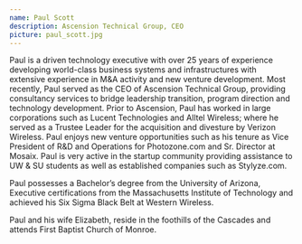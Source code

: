 ```yaml
---
name: Paul Scott
description: Ascension Technical Group, CEO 
picture: paul_scott.jpg 
---
```

Paul is a driven technology executive with over 25 years of experience developing world-class business systems and infrastructures with extensive experience in M&A activity and new venture development.  Most recently, Paul served as the CEO of Ascension Technical Group, providing consultancy services to bridge leadership transition, program direction and technology development.  Prior to Ascension, Paul has worked in large corporations such as Lucent Technologies and Alltel Wireless; where he served as a Trustee Leader for the acquisition and divesture by Verizon Wireless. Paul enjoys new venture opportunities such as his tenure as Vice President of R&D and Operations for Photozone.com and Sr. Director at Mosaix. Paul is very active in the startup community providing assistance to UW & SU students as well as established companies such as Stylyze.com.

Paul possesses a Bachelor’s degree from the University of Arizona, Executive certifications from the Massachusetts Institute of Technology and achieved his Six Sigma Black Belt at Western Wireless.

Paul and his wife Elizabeth, reside in the foothills of the Cascades and attends First Baptist Church of Monroe.
